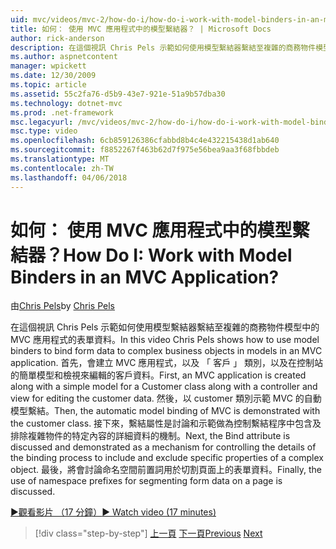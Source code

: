 ```yaml
---
uid: mvc/videos/mvc-2/how-do-i/how-do-i-work-with-model-binders-in-an-mvc-application
title: 如何： 使用 MVC 應用程式中的模型繫結器？ | Microsoft Docs
author: rick-anderson
description: 在這個視訊 Chris Pels 示範如何使用模型繫結器繫結至複雜的商務物件模型中的 MVC 應用程式的表單資料。 首先，MVC applicat...
ms.author: aspnetcontent
manager: wpickett
ms.date: 12/30/2009
ms.topic: article
ms.assetid: 55c2fa76-d5b9-43e7-921e-51a9b57dba30
ms.technology: dotnet-mvc
ms.prod: .net-framework
msc.legacyurl: /mvc/videos/mvc-2/how-do-i/how-do-i-work-with-model-binders-in-an-mvc-application
msc.type: video
ms.openlocfilehash: 6cb859126386cfabbd8b4c4e432215438d1ab640
ms.sourcegitcommit: f8852267f463b62d7f975e56bea9aa3f68fbbdeb
ms.translationtype: MT
ms.contentlocale: zh-TW
ms.lasthandoff: 04/06/2018
---
```

<a name="how-do-i-work-with-model-binders-in-an-mvc-application"></a><span data-ttu-id="ca3f0-105">如何： 使用 MVC 應用程式中的模型繫結器？</span><span class="sxs-lookup"><span data-stu-id="ca3f0-105">How Do I: Work with Model Binders in an MVC Application?</span></span>
====================
<span data-ttu-id="ca3f0-106">由[Chris Pels](https://twitter.com/chrispels)</span><span class="sxs-lookup"><span data-stu-id="ca3f0-106">by [Chris Pels](https://twitter.com/chrispels)</span></span>

<span data-ttu-id="ca3f0-107">在這個視訊 Chris Pels 示範如何使用模型繫結器繫結至複雜的商務物件模型中的 MVC 應用程式的表單資料。</span><span class="sxs-lookup"><span data-stu-id="ca3f0-107">In this video Chris Pels shows how to use model binders to bind form data to complex business objects in models in an MVC application.</span></span> <span data-ttu-id="ca3f0-108">首先，會建立 MVC 應用程式，以及 「 客戶 」 類別，以及在控制站的簡單模型和檢視來編輯的客戶資料。</span><span class="sxs-lookup"><span data-stu-id="ca3f0-108">First, an MVC application is created along with a simple model for a Customer class along with a controller and view for editing the customer data.</span></span> <span data-ttu-id="ca3f0-109">然後，以 customer 類別示範 MVC 的自動模型繫結。</span><span class="sxs-lookup"><span data-stu-id="ca3f0-109">Then, the automatic model binding of MVC is demonstrated with the customer class.</span></span> <span data-ttu-id="ca3f0-110">接下來，繫結屬性是討論和示範做為控制繫結程序中包含及排除複雜物件的特定內容的詳細資料的機制。</span><span class="sxs-lookup"><span data-stu-id="ca3f0-110">Next, the Bind attribute is discussed and demonstrated as a mechanism for controlling the details of the binding process to include and exclude specific properties of a complex object.</span></span> <span data-ttu-id="ca3f0-111">最後，將會討論命名空間前置詞用於切割頁面上的表單資料。</span><span class="sxs-lookup"><span data-stu-id="ca3f0-111">Finally, the use of namespace prefixes for segmenting form data on a page is discussed.</span></span>

[<span data-ttu-id="ca3f0-112">&#9654;觀看影片 （17 分鐘）</span><span class="sxs-lookup"><span data-stu-id="ca3f0-112">&#9654; Watch video (17 minutes)</span></span>](https://channel9.msdn.com/Blogs/ASP-NET-Site-Videos/how-do-i-work-with-model-binders-in-an-mvc-application)

> [!div class="step-by-step"]
> <span data-ttu-id="ca3f0-113">[上一頁](how-do-i-create-a-custom-html-helper-for-an-mvc-application.md)
> [下一頁](how-do-i-use-httpverbs-attributes-in-an-mvc-application.md)</span><span class="sxs-lookup"><span data-stu-id="ca3f0-113">[Previous](how-do-i-create-a-custom-html-helper-for-an-mvc-application.md)
[Next](how-do-i-use-httpverbs-attributes-in-an-mvc-application.md)</span></span>
